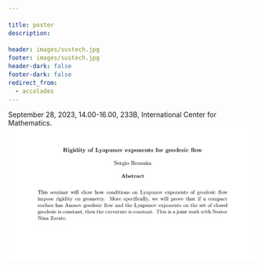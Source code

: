 ```yaml
---

title: poster
description: 

header: images/sustech.jpg
footer: images/sustech.jpg
header-dark: false
footer-dark: false
redirect_from:
  - accolades
---
```


September 28, 2023, 14.00-16.00, 233B, International Center for Mathematics.
![poster](20230928.jpg)
